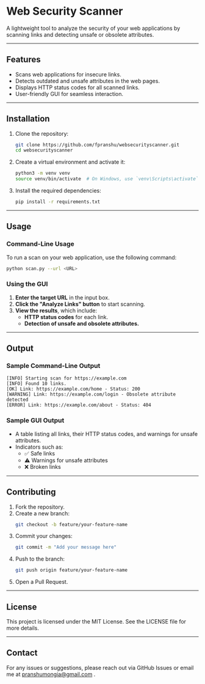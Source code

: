 # Web Security Scanner

A lightweight tool to analyze the security of your web applications by scanning links and detecting unsafe or obsolete attributes.

---

## Features

- Scans web applications for insecure links.
- Detects outdated and unsafe attributes in the web pages.
- Displays HTTP status codes for all scanned links.
- User-friendly GUI for seamless interaction.

---

## Installation

1. Clone the repository:
   ```bash
   git clone https://github.com/fpranshu/websecurityscanner.git
   cd websecurityscanner
   ```

2. Create a virtual environment and activate it:
   ```bash
   python3 -m venv venv
   source venv/bin/activate  # On Windows, use `venv\Scripts\activate`
   ```

3. Install the required dependencies:
   ```bash
   pip install -r requirements.txt
   ```

---

## Usage

### Command-Line Usage

To run a scan on your web application, use the following command:

```bash
python scan.py --url <URL>
```

### Using the GUI

1. **Enter the target URL** in the input box.
2. **Click the "Analyze Links" button** to start scanning.
3. **View the results**, which include:
   - **HTTP status codes** for each link.
   - **Detection of unsafe and obsolete attributes.**

---

## Output

### Sample Command-Line Output

```plaintext
[INFO] Starting scan for https://example.com
[INFO] Found 10 links.
[OK] Link: https://example.com/home - Status: 200
[WARNING] Link: https://example.com/login - Obsolete attribute detected
[ERROR] Link: https://example.com/about - Status: 404
```

### Sample GUI Output

- A table listing all links, their HTTP status codes, and warnings for unsafe attributes.
- Indicators such as:
  - ✅ Safe links
  - ⚠️ Warnings for unsafe attributes
  - ❌ Broken links

---

## Contributing

1. Fork the repository.
2. Create a new branch:
   ```bash
   git checkout -b feature/your-feature-name
   ```
3. Commit your changes:
   ```bash
   git commit -m "Add your message here"
   ```
4. Push to the branch:
   ```bash
   git push origin feature/your-feature-name
   ```
5. Open a Pull Request.

---

## License

This project is licensed under the MIT License. See the LICENSE file for more details.

---

## Contact

For any issues or suggestions, please reach out via GitHub Issues or email me at pranshumongia@gmail.com .
